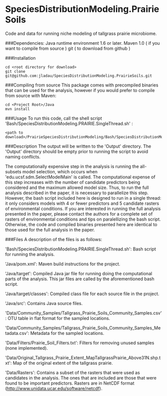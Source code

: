 SpeciesDistributionModeling.PrairieSoils
========================================

Code and data for running niche modeling of tallgrass prairie microbiome.

###Dependencies: 
Java runtime environment 1.6 or later.
Maven 1.0 ( if you want to compile from source )
git ( to download from github )

###Installation
```
cd <root directory for download>
git clone git@github.com:jladau/SpeciesDistributionModeling.PrairieSoils.git
```

###Compiling from source
This package comes with precompiled binaries that can be used for the analysis, however if you would prefer to compile from source with Maven:
```
cd <Project Root>/Java
mvn install
``` 

###Usage
To run this code, call the shell script 'Bash/SpeciesDistributionModeling.PRAIRIE.SingleThread.sh' :

```
<path to download>/PrairieSpeciesDistributionModeling/Bash/SpeciesDistributionModeling.PRAIRIE.SingleThread.sh
```

###Description
The output will be written to the 'Output' directory.   The 'Output' directory should be empty prior to running the script to avoid naming conflicts.

The computationally expensive step in the analysis is running the all-subsets model selection, which occurs when 'edu.ucsf.sdm.SelectModelMain' is called.  The computational expense of this step increases with the number of candidate predictors being considered and the maximum allowed model size.  Thus, to run the full analysis described in the paper, it is necessary to parallelize this step.  However, the bash script included here is designed to run in a single thread: it only considers models with 4 or fewer predictors and 5 candidate rasters of environmental conditions.   If you are interested in running the full analysis presented in the paper, please contact the authors for a complete set of rasters of environmental conditions and tips on paralellizing the bash script.  Otherwise, the code and compiled binaries presented here are identical to those used for the full analysis in the paper.

###Files
A description of the files is as follows:

'Bash/SpeciesDistributionModeling.PRAIRIE.SingleThread.sh': Bash script for running the analysis.

'Java/pom.xml': Maven build instructions for the project.

'Java/target':  Compiled Java jar file for running doing the computational parts of the analysis. This jar files are called by the aforementioned bash script. 

'Java/target/classes':  Compiled class file for each source file in the project.

'Java/src': Contains Java source files.

'Data/Community_Samples/Tallgrass_Prairie_Soils_Community_Samples.csv':  OTU table in flat format for the sampled locations.

'Data/Community_Samples/Tallgrass_Prairie_Soils_Community_Samples_Metadata.csv':  Metadata for the sampled locations.

'Data/Filters/Prairie_Soil_Filters.txt':  Filters for removing unused samples (none implemented).

'Data/Original_Tallgrass_Prairie_Extent_MapTallgrassPrairie_Above31N.shp.txt':  Map of the original extent of the tallgrass prairie.

'Data/Rasters': Contains a subset of the rasters that were used as candidates in the analysis.  The ones that are included are those that were found to be important predictors.  Rasters are in NetCDF format (http://www.unidata.ucar.edu/software/netcdf).
